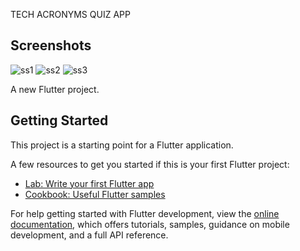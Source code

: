 
TECH ACRONYMS QUIZ APP

## Screenshots
![ss1](https://github.com/jiroldev/tech-acronyms-quiz-app/assets/132939427/0e090fad-1e07-46c9-8838-82b287a73472)
![ss2](https://github.com/jiroldev/tech-acronyms-quiz-app/assets/132939427/5e9e871a-be9f-4073-88d9-c67f0097bcfc)
![ss3](https://github.com/jiroldev/tech-acronyms-quiz-app/assets/132939427/799cb7ed-6f02-4a59-9e2a-59a2f671cc95)

A new Flutter project.

## Getting Started

This project is a starting point for a Flutter application.

A few resources to get you started if this is your first Flutter project:

- [Lab: Write your first Flutter app](https://docs.flutter.dev/get-started/codelab)
- [Cookbook: Useful Flutter samples](https://docs.flutter.dev/cookbook)

For help getting started with Flutter development, view the
[online documentation](https://docs.flutter.dev/), which offers tutorials,
samples, guidance on mobile development, and a full API reference.
